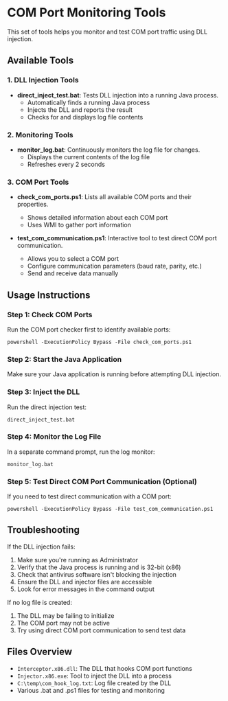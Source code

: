# COM Port Monitoring Tools

This set of tools helps you monitor and test COM port traffic using DLL injection.

## Available Tools

### 1. DLL Injection Tools

- **direct_inject_test.bat**: Tests DLL injection into a running Java process.
  - Automatically finds a running Java process
  - Injects the DLL and reports the result
  - Checks for and displays log file contents

### 2. Monitoring Tools

- **monitor_log.bat**: Continuously monitors the log file for changes.
  - Displays the current contents of the log file
  - Refreshes every 2 seconds

### 3. COM Port Tools

- **check_com_ports.ps1**: Lists all available COM ports and their properties.
  - Shows detailed information about each COM port
  - Uses WMI to gather port information

- **test_com_communication.ps1**: Interactive tool to test direct COM port communication.
  - Allows you to select a COM port
  - Configure communication parameters (baud rate, parity, etc.)
  - Send and receive data manually

## Usage Instructions

### Step 1: Check COM Ports

Run the COM port checker first to identify available ports:

```
powershell -ExecutionPolicy Bypass -File check_com_ports.ps1
```

### Step 2: Start the Java Application

Make sure your Java application is running before attempting DLL injection.

### Step 3: Inject the DLL

Run the direct injection test:

```
direct_inject_test.bat
```

### Step 4: Monitor the Log File

In a separate command prompt, run the log monitor:

```
monitor_log.bat
```

### Step 5: Test Direct COM Port Communication (Optional)

If you need to test direct communication with a COM port:

```
powershell -ExecutionPolicy Bypass -File test_com_communication.ps1
```

## Troubleshooting

If the DLL injection fails:

1. Make sure you're running as Administrator
2. Verify that the Java process is running and is 32-bit (x86)
3. Check that antivirus software isn't blocking the injection
4. Ensure the DLL and injector files are accessible
5. Look for error messages in the command output

If no log file is created:

1. The DLL may be failing to initialize
2. The COM port may not be active
3. Try using direct COM port communication to send test data

## Files Overview

- `Interceptor.x86.dll`: The DLL that hooks COM port functions
- `Injector.x86.exe`: Tool to inject the DLL into a process
- `C:\temp\com_hook_log.txt`: Log file created by the DLL
- Various .bat and .ps1 files for testing and monitoring 